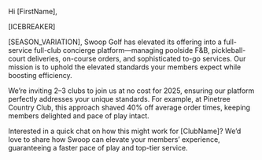 Hi [FirstName],

[ICEBREAKER]

[SEASON_VARIATION], Swoop Golf has elevated its offering into a full-service full-club concierge platform—managing poolside F&B, pickleball-court deliveries, on-course orders, and sophisticated to-go services. Our mission is to uphold the elevated standards your members expect while boosting efficiency.

We’re inviting 2–3 clubs to join us at no cost for 2025, ensuring our platform perfectly addresses your unique standards. For example, at Pinetree Country Club, this approach shaved 40% off average order times, keeping members delighted and pace of play intact.

Interested in a quick chat on how this might work for [ClubName]? We’d love to share how Swoop can elevate your members’ experience, guaranteeing a faster pace of play and top-tier service.

